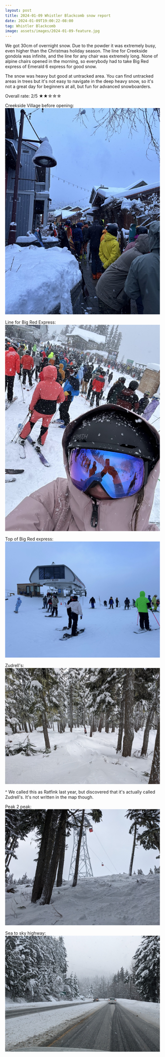 ```yaml
---
layout: post
title: 2024-01-09 Whistler Blackcomb snow report
date: 2024-01-09T19:00:22-08:00
tag: Whistler Blackcomb
image: assets/images/2024-01-09-feature.jpg
---
```

We got 30cm of overnight snow. Due to the powder it was extremely busy, even higher than the Christmas holiday season. The line for Creekside gondola was infinite, and the line for any chair was extremely long. None of alpine chairs opened in the morning, so everybody had to take Big Red express of Emerald 6 express for good snow.

The snow was heavy but good at untracked area. You can find untracked areas in trees but it's not easy to navigate in the deep heavy snow, so it's not a great day for beginners at all, but fun for advanced snowboarders.

Overall rate: 2/5 ★★☆☆☆

Creekside Village before opening:
![](/assets/images/2024-01-09-creekside-village-before-opening.jpg)

Line for Big Red Express:
![](/assets/images/2024-01-09-line-for-big-red.jpg)

Top of Big Red express:
![](/assets/images/2024-01-09-big-red-express.jpg)

Zudrell's:
![](/assets/images/2024-01-09-zudrells.jpg)

^ We called this as Ratfink last year, but discovered that it's actually called Zudrell's. It's not written in the map though.

Peak 2 peak:
![](/assets/images/2024-01-09-peak2peak.jpg)

Sea to sky highway:
![](/assets/images/2024-01-09-sea-to-sky-highway.jpg)
